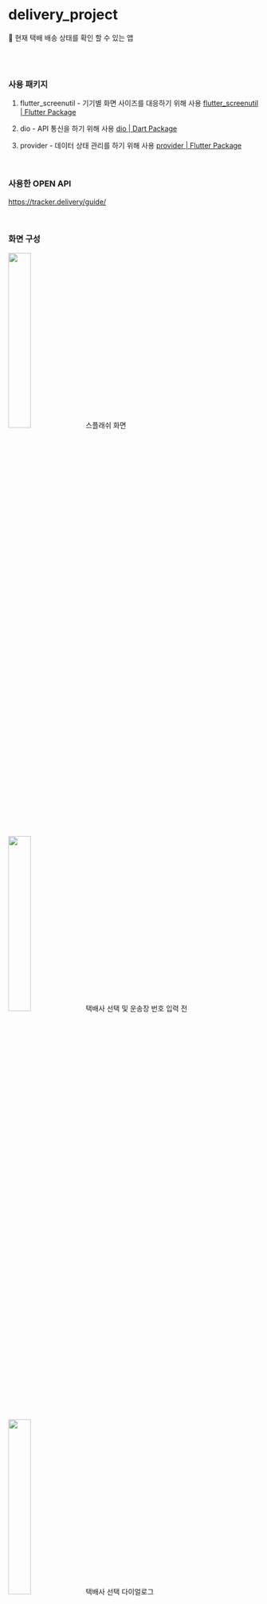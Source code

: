 # delivery_project

📌 현재 택배 배송 상태를 확인 할 수 있는 앱

<br><br>

### 사용 패키지
1. flutter_screenutil - 기기별 화면 사이즈를 대응하기 위해 사용
    [flutter_screenutil | Flutter Package](https://pub.dev/packages/flutter_screenutil)
    

2. dio - API 통신을 하기 위해 사용
    [dio | Dart Package](https://pub.dev/packages/dio)
    

3. provider - 데이터 상태 관리를 하기 위해 사용
    [provider | Flutter Package](https://pub.dev/packages/provider)

<br>

### 사용한 OPEN API
https://tracker.delivery/guide/

<br>

### 화면 구성
<img width="30%" src="https://user-images.githubusercontent.com/66982928/150528872-876ee2da-1ca9-49f9-a13f-7a63a078b031.png"/>
스플래쉬 화면

<br>

<img width="30%" src="https://user-images.githubusercontent.com/66982928/150529234-efe086ba-4f2e-4373-81ef-e0b63a6277ae.png"/>
택배사 선택 및 운송장 번호 입력 전

<br>

<img width="30%" src="https://user-images.githubusercontent.com/66982928/150529355-d63c0e91-2c14-44fd-a579-de41e49c7ab3.png"/>
택배사 선택 다이얼로그

<br>

<img width="30%" src="https://user-images.githubusercontent.com/66982928/150529443-e1471f0e-6978-47da-b5c1-f4424b4b76cc.png"/>
택배사 선택 및 운송장 번호 입력 후 결과 화면

